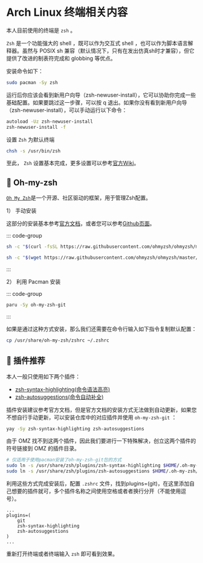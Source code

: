 # Arch Linux 终端相关内容

本人目前使用的终端是 `zsh` 。

`Zsh` 是一个功能强大的 shell ，既可以作为交互式 shell ，也可以作为脚本语言解释器。虽然与 POSIX sh 兼容（默认情况下，只有在发出仿真sh时才兼容），但它提供了改进的制表符完成和 globbing 等优点。

安装命令如下：

```bash
sudo pacman -Sy zsh
```

运行后你应该会看到新用户向导（zsh-newuser-install），它可以协助你完成一些基础配置。如果要跳过这一步骤，可以按 q 退出。如果你没有看到新用户向导（zsh-newuser-install），可以手动运行以下命令：

```bash
autoload -Uz zsh-newuser-install
zsh-newuser-install -f
```

设置 `Zsh` 为默认终端

```bash
chsh -s /usr/bin/zsh
```

至此， `Zsh` 设置基本完成，更多设置可以参考[官方Wiki](https://wiki.archlinux.org/title/zsh)。

##  Oh-my-zsh

[`Oh My Zsh`](https://github.com/ohmyzsh/ohmyzsh)是一个开源、社区驱动的框架，用于管理Zsh配置。

1） 手动安装

这部分的安装基本参考[官方文档](https://ohmyz.sh/#install)，或者您可以参考[Github页面](https://github.com/ohmyzsh/ohmyzsh/wiki)。

::: code-group

```bash [通过 curl 安装 OMZ]
sh -c "$(curl -fsSL https://raw.githubusercontent.com/ohmyzsh/ohmyzsh/master/tools/install.sh)"
```

```bash [通过 wget 安装 OMZ]
sh -c "$(wget https://raw.githubusercontent.com/ohmyzsh/ohmyzsh/master/tools/install.sh -O -)"
```

:::

2） 利用 Pacman 安装

::: code-group

```bash [Paru]
paru -Sy oh-my-zsh-git
```

:::

如果是通过这种方式安装，那么我们还需要在命令行输入如下指令复制默认配置：

```BASH
cp /usr/share/oh-my-zsh/zshrc ~/.zshrc
```

##  插件推荐

本人一般只使用如下两个插件：

- [zsh-syntax-highlighting(命令语法高亮)](https://github.com/zsh-users/zsh-syntax-highlighting)
- [zsh-autosuggestions(命令自动补全)](https://github.com/zsh-users/zsh-autosuggestions)

插件安装建议参考官方文档，但是官方文档的安装方式无法做到自动更新，如果您不想自行手动更新，可以安装仓库中的对应插件并使用 `oh-my-zsh-git` ：

```bash
yay -Sy zsh-syntax-highlighting zsh-autosuggestions
```

由于 OMZ 找不到这两个插件，因此我们要进行一下特殊解决，创立这两个插件的符号链接到 OMZ 的插件目录。

```bash
# 仅适用于使用pacman安装了oh-my-zsh-git包的方式
sudo ln -s /usr/share/zsh/plugins/zsh-syntax-highlighting $HOME/.oh-my-zsh/custom/plugins/
sudo ln -s /usr/share/zsh/plugins/zsh-autosuggestions $HOME/.oh-my-zsh/custom/plugins/
```

利用这些方式完成安装后，配置 `.zshrc` 文件，找到plugins=(git)，在这里添加自己想要的插件就可，多个插件名称之间使用空格或者者换行分开（不能使用逗号）。

```
...
plugins=(
    git
    zsh-syntax-highlighting
    zsh-autosuggestions
)
...
```

重新打开终端或者终端输入 `zsh` 即可看到效果。